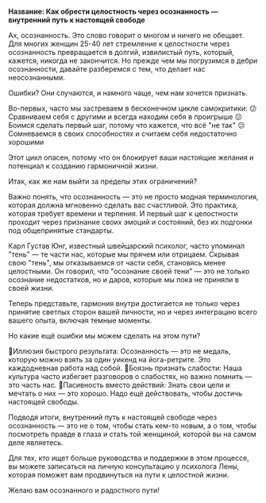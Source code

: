 **Название: Как обрести целостность через осознанность — внутренний путь к настоящей свободе**

Ах, осознанность. Это слово говорит о многом и ничего не обещает. Для многих женщин 25-40 лет стремление к целостности через осознанность превращается в долгий, извилистый путь, который, кажется, никогда не закончится. Но прежде чем мы погрузимся в дебри осознанности, давайте разберемся с тем, что делает нас неосознанными.

Ошибки? Они случаются, и намного чаще, чем нам хочется признать.

Во-первых, часто мы застреваем в бесконечном цикле самокритики:
😕Сравниваем себя с другими и всегда находим себя в проигрыше
😕Боимся сделать первый шаг, потому что кажется, что всё "не так"
😕Сомневаемся в своих способностях и считаем себя недостаточно хорошими

Этот цикл опасен, потому что он блокирует ваши настоящие желания и потенциал к созданию гармоничной жизни.

Итак, как же нам выйти за пределы этих ограничений?

Важно понять, что осознанность — это не просто модная терминология, которая должна мгновенно сделать вас счастливой. Это практика, которая требует времени и терпения. И первый шаг к целостности проходит через признание своих эмоций и состояний, без их подгонки под общепринятые стандарты.

Карл Густав Юнг, известный швейцарский психолог, часто упоминал "тень" — те части нас, которые мы прячем или отрицаем. Скрывая свою "тень", мы отказываемся от части себя, становясь менее целостными. Он говорил, что "осознание своей тени" — это не только осознание недостатков, но и даров, которые мы пока не приняли в своей жизни.

Теперь представьте, гармония внутри достигается не только через принятие светлых сторон вашей личности, но и через интеграцию всего вашего опыта, включая темные моменты.

Но какие ещё ошибки мы можем сделать на этом пути?

🔹Иллюзия быстрого результата: Осознанность — это не медаль, которую можно взять за один уикенд на йога-ретрите. Это каждодневная работа над собой.
🔹Боязнь признать слабости: Наша культура часто избегает разговоров о слабостях, но важно помнить — это часть нас.
🔹Пасивность вместо действий: Знать свои цели и мечтать о них — это хорошо. Надо ещё действовать, чтобы достичь настоящей свободы.

Подводя итоги, внутренний путь к настоящей свободе через осознанность — это не о том, чтобы стать кем-то новым, а о том, чтобы посмотреть правде в глаза и стать той женщиной, которой вы на самом деле являетесь.

Для тех, кто ищет больше руководства и поддержки в этом процессе, вы можете записаться на личную консультацию у психолога Лены, которая поможет вам продвинуться на пути к целостной жизни.

Желаю вам осознанного и радостного пути!